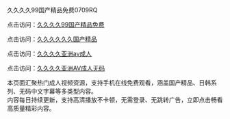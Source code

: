 久久久久99国产精品免费0709RQ

点击访问：<a href="https://heiliaoe8ajia.pages.dev/">久久久久99国产精品免费</a>

点击访问：<a href="https://heiliaoe8ajia.pages.dev/">久久久久久久国产精品</a>

点击访问：<a href="https://heiliaoe8ajia.pages.dev/">久久久久亚洲av成人</a>

点击访问：<a href="https://heiliaoe8ajia.pages.dev/">久久久久亚洲AV成人无码</a>

本页面汇聚热门成人视频资源，支持手机在线免费观看，涵盖国产精品、日韩系列、无码中文字幕等多类型内容。  
内容每日持续更新，支持高清播放不卡顿，无需登录、无跳转广告，立即点击畅看高质量精彩内容。

<span style="display:none;">[Canonical link](https://github.com/Y20250709/So11 ）</span>
